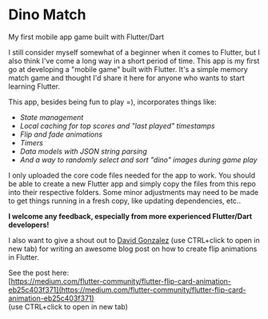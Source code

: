 # Dino Match
My first mobile app game built with Flutter/Dart

I still consider myself somewhat of a beginner when it comes to Flutter, but I also think I've come a long way in a short period of time.
This app is my first go at developing a "mobile game" built with Flutter. It's a simple memory match game and thought I'd share it here for anyone who wants to start learning Flutter.

This app, besides being fun to play =), incorporates things like:<br />
- *State management*
- *Local caching for top scores and "last played" timestamps*
- *Flip and fade animations*
- *Timers*
- *Data models with JSON string parsing*
- *And a way to randomly select and sort "dino" images during game play*

I only uploaded the core code files needed for the app to work. You should be able to create a new Flutter app and simply copy the files from this repo into their respective folders. Some minor adjustments may need to be made to get things running in a fresh copy, like updating dependencies, etc..

**I welcome any feedback, especially from more experienced Flutter/Dart developers!**

I also want to give a shout out to [David Gonzalez](https://medium.com/@david-gonzalez-1987) (use CTRL+click to open in new tab) for writing an awesome blog post on how to create flip animations in Flutter.

See the post here:<br />
[https://medium.com/flutter-community/flutter-flip-card-animation-eb25c403f371](https://medium.com/flutter-community/flutter-flip-card-animation-eb25c403f371)<br />
(use CTRL+click to open in new tab)
